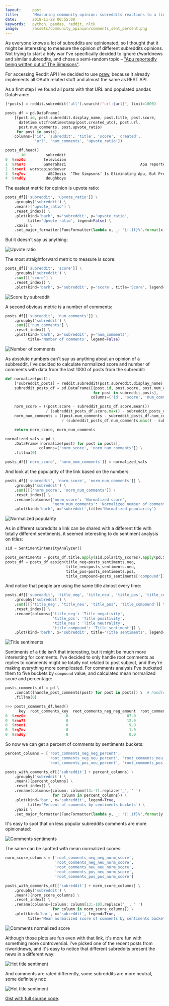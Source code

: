 ```yaml
---
layout:     post
title:      "Measuring community opinion: subreddits reactions to a link"
date:       2018-11-28 00:55:00
keywords:   python, pandas, reddit, nltk
image:      /assets/community_opinion/comments_sent_percent.png
---
```


As everyone knows a lot of subreddits are opinionated, so I thought that it might be
interesting to measure the opinion of different subreddits opinions. Not trying to start
a holy war I've specifically decided to ignore r/worldnews and similar subreddits, and chose a semi-random topic &ndash;
["Apu reportedly being written out of The Simpsons"](https://www.indiewire.com/2018/10/simpsons-drop-apu-character-adi-shankar-1202015372/).

For accessing Reddit API I've decided to use [praw](https://github.com/praw-dev/praw),
because it already implements all OAuth related stuff and almost the same as REST API.

As a first step I've found all posts with that URL and populated
pandas DataFrame:

~~~python
[*posts] = reddit.subreddit('all').search(f"url:{url}", limit=1000)

posts_df = pd.DataFrame(
    [(post.id, post.subreddit.display_name, post.title, post.score,
      datetime.utcfromtimestamp(post.created_utc), post.url,
      post.num_comments, post.upvote_ratio)
     for post in posts],
    columns=['id', 'subreddit', 'title', 'score', 'created',
             'url', 'num_comments', 'upvote_ratio'])

posts_df.head()
       id         subreddit                                                                            title  score             created                                                                              url  num_comments  upvote_ratio
0  9rmz0o        television                                            Apu to be written out of The Simpsons   1455 2018-10-26 17:49:00  https://www.indiewire.com/2018/10/simpsons-drop-apu-character-adi-shankar-12...          1802          0.88
1  9rnu73        GamerGhazi                                 Apu reportedly being written out of The Simpsons     73 2018-10-26 19:30:39  https://www.indiewire.com/2018/10/simpsons-drop-apu-character-adi-shankar-12...            95          0.83
2  9roen1  worstepisodeever                                                     The Simpsons Writing Out Apu     14 2018-10-26 20:38:21  https://www.indiewire.com/2018/10/simpsons-drop-apu-character-adi-shankar-12...            22          0.94
3  9rq7ov          ABCDesis  ‘The Simpsons’ Is Eliminating Apu, But Producer Adi Shankar Found the Perfec...     26 2018-10-27 00:40:28  https://www.indiewire.com/2018/10/simpsons-drop-apu-character-adi-shankar-12...            11          0.84
4  9rnd6y         doughboys                                            Apu to be written out of The Simpsons     24 2018-10-26 18:34:58  https://www.indiewire.com/2018/10/simpsons-drop-apu-character-adi-shankar-12...             9          0.87
~~~

The easiest metric for opinion is upvote ratio:

~~~python
posts_df[['subreddit', 'upvote_ratio']] \
    .groupby('subreddit') \
    .mean()['upvote_ratio'] \
    .reset_index() \
    .plot(kind='barh', x='subreddit', y='upvote_ratio',
          title='Upvote ratio', legend=False) \
    .xaxis \
    .set_major_formatter(FuncFormatter(lambda x, _: '{:.1f}%'.format(x * 100)))
~~~
But it doesn't say us anything:

![Upvote ratio](/assets/community_opinion/upvote_ratio.png)

The most straightforward metric to measure is score:

~~~python
posts_df[['subreddit', 'score']] \
    .groupby('subreddit') \
    .sum()['score'] \
    .reset_index() \
    .plot(kind='barh', x='subreddit', y='score', title='Score', legend=False)
~~~

![Score by subreddit](/assets/community_opinion/score.png)

A second obvious metric is a number of comments:

~~~python
posts_df[['subreddit', 'num_comments']] \
    .groupby('subreddit') \
    .sum()['num_comments'] \
    .reset_index() \
    .plot(kind='barh', x='subreddit', y='num_comments',
          title='Number of comments', legend=False)
~~~

![Number of comments](/assets/community_opinion/number_of_comments.png)

As absolute numbers can't say us anything about an opinion of a
subbreddit, I've decided to calculate normalized score and number of
comments with data from the last 1000 of posts from the subreddit:

~~~python
def normalize(post):
    [*subreddit_posts] = reddit.subreddit(post.subreddit.display_name).new(limit=1000)
    subreddit_posts_df = pd.DataFrame([(post.id, post.score, post.num_comments)
                                       for post in subreddit_posts],
                                      columns=('id', 'score', 'num_comments'))

    norm_score = ((post.score - subreddit_posts_df.score.mean())
                  / (subreddit_posts_df.score.max() - subreddit_posts_df.score.min()))
    norm_num_comments = ((post.num_comments - subreddit_posts_df.num_comments.mean())
                         / (subreddit_posts_df.num_comments.max() - subreddit_posts_df.num_comments.min()))

    return norm_score, norm_num_comments

normalized_vals = pd \
    .DataFrame([normalize(post) for post in posts],
               columns=['norm_score', 'norm_num_comments']) \
    .fillna(0)

posts_df[['norm_score', 'norm_num_comments']] = normalized_vals
~~~

And look at the popularity of the link based on the numbers:

~~~python
posts_df[['subreddit', 'norm_score', 'norm_num_comments']] \
    .groupby('subreddit') \
    .sum()[['norm_score', 'norm_num_comments']] \
    .reset_index() \
    .rename(columns={'norm_score': 'Normalized score',
                     'norm_num_comments': 'Normalized number of comments'}) \
    .plot(kind='barh', x='subreddit',title='Normalized popularity')
~~~

![Normalized popularity](/assets/community_opinion/norm_popularity.png)

As in different subreddits a link can be shared with a different title
with totally different sentiments, it seemed interesting to do
sentiment analysis on titles:

~~~python
sid = SentimentIntensityAnalyzer()

posts_sentiments = posts_df.title.apply(sid.polarity_scores).apply(pd.Series)
posts_df = posts_df.assign(title_neg=posts_sentiments.neg,
                           title_neu=posts_sentiments.neu,
                           title_pos=posts_sentiments.pos,
                           title_compound=posts_sentiments['compound'])
~~~

And notice that people are using the same title almost every time:

~~~python
posts_df[['subreddit', 'title_neg', 'title_neu', 'title_pos', 'title_compound']] \
    .groupby('subreddit') \
    .sum()[['title_neg', 'title_neu', 'title_pos', 'title_compound']] \
    .reset_index() \
    .rename(columns={'title_neg': 'Title negativity',
                     'title_pos': 'Title positivity',
                     'title_neu': 'Title neutrality',
                     'title_compound': 'Title sentiment'}) \
    .plot(kind='barh', x='subreddit', title='Title sentiments', legend=True)
~~~

![Title sentiments](/assets/community_opinion/title_sentiment.png)

Sentiments of a title isn't that interesting, but it might be much
more interesting for comments. I've decided to only handle root
comments as replies to comments might be totally not related to
post subject, and they're making everything more complicated.
For comments analysis I've bucketed them to five buckets by
`compound` value, and calculated mean normalized score and percentage:

~~~python
posts_comments_df = pd \
    .concat([handle_post_comments(post) for post in posts]) \  # handle_post_comments is huge and available in the gist
    .fillna(0)

>>> posts_comments_df.head()
      key  root_comments_key  root_comments_neg_neg_amount  root_comments_neg_neg_norm_score  root_comments_neg_neg_percent  root_comments_neg_neu_amount  root_comments_neg_neu_norm_score  root_comments_neg_neu_percent  root_comments_neu_neu_amount  root_comments_neu_neu_norm_score  root_comments_neu_neu_percent  root_comments_pos_neu_amount  root_comments_pos_neu_norm_score  root_comments_pos_neu_percent  root_comments_pos_pos_amount  root_comments_pos_pos_norm_score  root_comments_pos_pos_percent root_comments_post_id
0  9rmz0o                  0                          87.0                         -0.005139                       0.175758                          98.0                          0.019201                       0.197980                         141.0                         -0.007125                       0.284848                          90.0                         -0.010092                       0.181818                            79                          0.006054                       0.159596                9rmz0o
0  9rnu73                  0                          12.0                          0.048172                       0.134831                          15.0                         -0.061331                       0.168539                          35.0                         -0.010538                       0.393258                          13.0                         -0.015762                       0.146067                            14                          0.065402                       0.157303                9rnu73
0  9roen1                  0                           9.0                         -0.094921                       0.450000                           1.0                          0.025714                       0.050000                           5.0                          0.048571                       0.250000                           0.0                          0.000000                       0.000000                             5                          0.117143                       0.250000                9roen1
0  9rq7ov                  0                           1.0                          0.476471                       0.100000                           2.0                         -0.523529                       0.200000                           0.0                          0.000000                       0.000000                           1.0                         -0.229412                       0.100000                             6                          0.133333                       0.600000                9rq7ov
0  9rnd6y                  0                           0.0                          0.000000                       0.000000                           0.0                          0.000000                       0.000000                           0.0                          0.000000                       0.000000                           5.0                         -0.027778                       0.555556                             4                          0.034722                       0.444444                9rnd6y
~~~
So now we can get a percent of comments by sentiments buckets:

~~~python
percent_columns = ['root_comments_neg_neg_percent',
                   'root_comments_neg_neu_percent', 'root_comments_neu_neu_percent',
                   'root_comments_pos_neu_percent', 'root_comments_pos_pos_percent']

posts_with_comments_df[['subreddit'] + percent_columns] \
    .groupby('subreddit') \
    .mean()[percent_columns] \
    .reset_index() \
    .rename(columns={column: column[13:-7].replace('_', ' ')
                     for column in percent_columns}) \
    .plot(kind='bar', x='subreddit', legend=True,
          title='Percent of comments by sentiments buckets') \
    .yaxis \
    .set_major_formatter(FuncFormatter(lambda y, _: '{:.1f}%'.format(y * 100)))
~~~
It's easy to spot that on less popular subreddits comments are more opinionated:

![Comments sentiments](/assets/community_opinion/comments_sent_percent.png)

The same can be spotted with mean normalized scores:

~~~python
norm_score_columns = ['root_comments_neg_neg_norm_score',
                      'root_comments_neg_neu_norm_score',
                      'root_comments_neu_neu_norm_score',
                      'root_comments_pos_neu_norm_score',
                      'root_comments_pos_pos_norm_score']

posts_with_comments_df[['subreddit'] + norm_score_columns] \
    .groupby('subreddit') \
    .mean()[norm_score_columns] \
    .reset_index() \
    .rename(columns={column: column[13:-10].replace('_', ' ')
                     for column in norm_score_columns}) \
    .plot(kind='bar', x='subreddit', legend=True,
          title='Mean normalized score of comments by sentiments buckets')
~~~

![Comments normalized score](/assets/community_opinion/comments_norm_score.png)

Although those plots are fun even with that link, it's more fun with
something more controversial. I've picked one of the recent posts from
r/worldnews, and it's easy to notice that different subreddits
present the news in a different way:

![Hot title sentiment](/assets/community_opinion/hot_title_sentiment.png)

And comments are rated differently, some subreddits are more neutral, some definitely not:

![Hot title sentiment](/assets/community_opinion/hot_comments_norm_score.png)

[Gist with full source code](https://gist.github.com/nvbn/ece1528ff5af2ecac6d2ee39234287ea).
